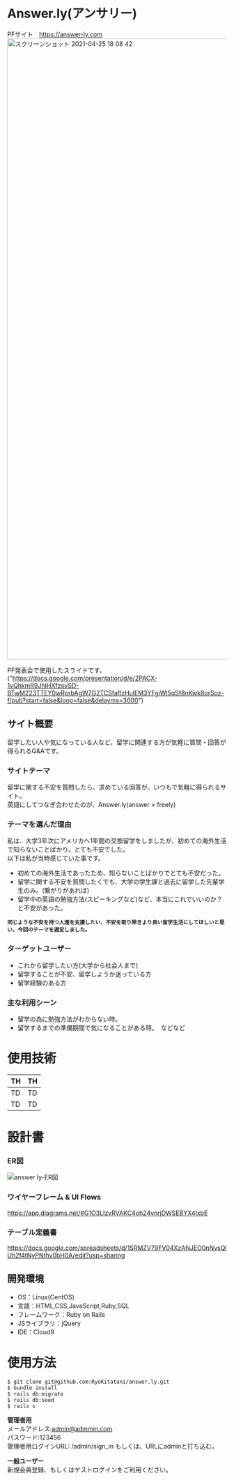 # Answer.ly(アンサリー)　
PFサイト　https://answer-ly.com
<img width="1425" alt="スクリーンショット 2021-04-25 18 08 42" src="https://user-images.githubusercontent.com/77328172/115987746-4a77d200-a5f1-11eb-925b-edfbd96b8d00.png">

PF発表会で使用したスライドです。<br>
("https://docs.google.com/presentation/d/e/2PACX-1vQhkmR9JhIHXfzovSD-BTwM223TTEY0wRprbAgW7G2TCSfaflzHulEM3YFgiWI5qSf8nKwk8orSoz-f/pub?start=false&loop=false&delayms=3000")

## サイト概要 
留学したい人や気になっている人など、留学に関連する方が気軽に質問・回答が得られるQ&Aです。

### サイトテーマ

留学に関する不安を質問したら、求めている回答が、いつもで気軽に得られるサイト。<br>
英語にしてつなぎ合わせたのが、Answer.ly(answer × freely)

### テーマを選んだ理由

私は、大学3年次にアメリカへ1年間の交換留学をしましたが、初めての海外生活で知らないことばかり。とても不安でした。<br>
以下は私が当時感じていた事です。

* 初めての海外生活であったため、知らないことばかりでとても不安だった。
* 留学に関する不安を質問したくでも、大学の学生課と過去に留学した先輩学生のみ。(繋がりがあれば)
* 留学中の英語の勉強方法(スピーキングなど)など、本当にこれでいいのか？と不安があった。

**``同じような不安を持つ人達を支援したい、不安を取り除きより良い留学生活にしてほしいと思い、今回のテーマを選定しました。``**

### ターゲットユーザー

* これから留学したい方(大学から社会人まで)
* 留学することが不安、留学しようか迷っている方
* 留学経験のある方

### 主な利用シーン

* 留学の為に勉強方法がわからない時。
* 留学するまでの準備期間で気になることがある時。　などなど

# 使用技術

|  TH  |  TH  |
| ---- | ---- |
|  TD  |  TD  |
|  TD  |  TD  |

# 設計書

### ER図
![answer ly-ER図](https://user-images.githubusercontent.com/77328172/116401217-f3c6fe00-a865-11eb-8ba6-51286049d483.jpg)

### ワイヤーフレーム & UI Flows
https://app.diagrams.net/#G1O3LIzvRVAKC4oh24vnrjDWSEBYX4IxbE

### テーブル定義書　

https://docs.google.com/spreadsheets/d/1SRMZV79FV04XzANJEO0nNvsQlUh2f4tNyPNthv0bH0A/edit?usp=sharing

## 開発環境

* OS：Linux(CentOS)
* 言語：HTML,CSS,JavaScript,Ruby,SQL
* フレームワーク：Ruby on Rails
* JSライブラリ：jQuery
* IDE：Cloud9

# 使用方法

```
$ git clone git@github.com:RyoKitatani/answer.ly.git
$ bundle install
$ rails db:migrate
$ rails db:seed
$ rails s
```

**管理者用**<br>
メールアドレス:admin@admmin.com<br>
パスワード:123456<br>
管理者用ログインURL: /admin/sign_in
もしくは、URLにadminと打ち込む。

**一般ユーザー**<br>
新規会員登録、もしくはゲストログインをご利用ください。


